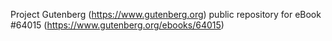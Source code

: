 Project Gutenberg (https://www.gutenberg.org) public repository for eBook #64015 (https://www.gutenberg.org/ebooks/64015)
